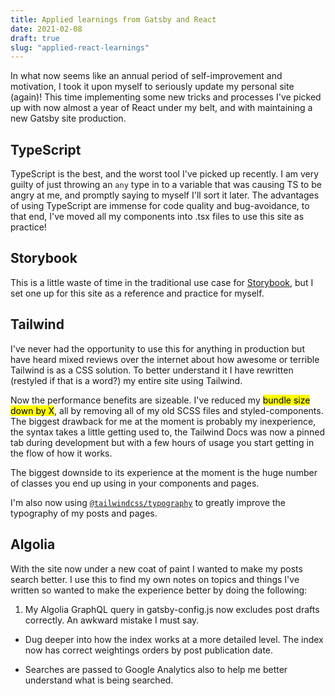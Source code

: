 ```yaml
---
title: Applied learnings from Gatsby and React
date: 2021-02-08
draft: true
slug: "applied-react-learnings"
---
```


In what now seems like an annual period of self-improvement and motivation, I took it upon myself to seriously update my personal site (again)! This time implementing some new tricks and processes I've picked up with now almost a year of React under my belt, and with maintaining a new Gatsby site production.

## TypeScript

TypeScript is the best, and the worst tool I've picked up recently. I am very guilty of just throwing an `any` type in to a variable that was causing TS to be angry at me, and promptly saying to myself I'll sort it later. The advantages of using TypeScript are immense for code quality and bug-avoidance, to that end, I've moved all my components into .tsx files to use this site as practice!

## Storybook

This is a little waste of time in the traditional use case for [Storybook](https://storybook.js.org/), but I set one up for this site as a reference and practice for myself.

## Tailwind

I've never had the opportunity to use this for anything in production but have heard mixed reviews over the internet about how awesome or terrible Tailwind is as a CSS solution. To better understand it I have rewritten (restyled if that is a word?) my entire site using Tailwind.

Now the performance benefits are sizeable. I've reduced my <mark>bundle size down by X</mark>, all by removing all of my old SCSS files and styled-components. The biggest drawback for me at the moment is probably my inexperience, the syntax takes a little getting used to, the Tailwind Docs was now a pinned tab during development but with a few hours of usage you start getting in the flow of how it works.

The biggest downside to its experience at the moment is the huge number of classes you end up using in your components and pages.

I'm also now using [`@tailwindcss/typography`](https://github.com/tailwindlabs/tailwindcss-typography) to greatly improve the typography of my posts and pages.

## Algolia

With the site now under a new coat of paint I wanted to make my posts search better. I use this to find my own notes on topics and things I've written so wanted to make the experience better by doing the following:

1. My Algolia GraphQL query in gatsby-config.js now excludes post drafts correctly. An awkward mistake I must say.

- Dug deeper into how the index works at a more detailed level. The index now has correct weightings orders by post publication date.

- Searches are passed to Google Analytics also to help me better understand what is being searched.
